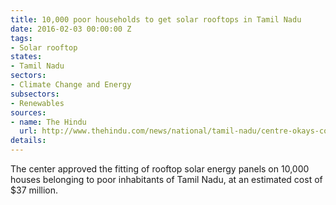 ```yaml
---
title: 10,000 poor households to get solar rooftops in Tamil Nadu
date: 2016-02-03 00:00:00 Z
tags:
- Solar rooftop
states:
- Tamil Nadu
sectors:
- Climate Change and Energy
subsectors:
- Renewables
sources:
- name: The Hindu
  url: http://www.thehindu.com/news/national/tamil-nadu/centre-okays-construction-of-23476-affordable-houses-in-tamil-nadu/article8151779.ece
details: 
---
```


The center approved the fitting of rooftop solar energy panels on 10,000 houses belonging to poor inhabitants of Tamil Nadu, at an estimated cost of $37 million.
